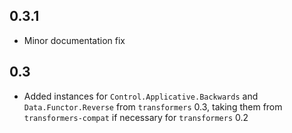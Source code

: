 0.3.1
-----
* Minor documentation fix

0.3
---
* Added instances for `Control.Applicative.Backwards` and `Data.Functor.Reverse` from `transformers` 0.3, taking them from `transformers-compat` if necessary for `transformers` 0.2

